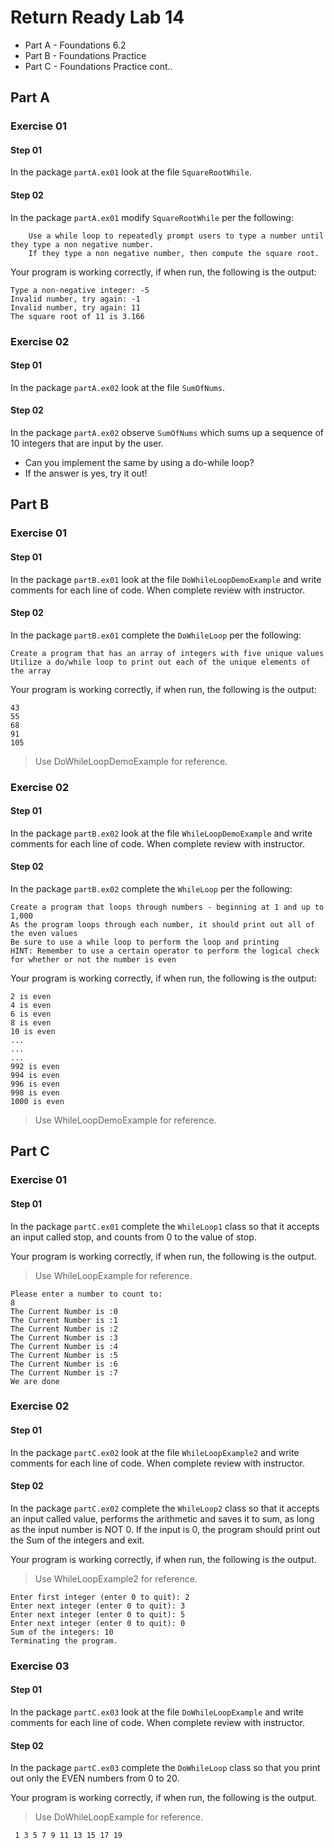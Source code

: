 # Return Ready Lab 14

* Part A - Foundations 6.2
* Part B - Foundations Practice
* Part C - Foundations Practice cont..

## Part A

### Exercise 01

#### Step 01

In the package `partA.ex01` look at the file `SquareRootWhile`.

#### Step 02

In the package `partA.ex01` modify `SquareRootWhile` per the following:

        Use a while loop to repeatedly prompt users to type a number until they type a non negative number. 
        If they type a non negative number, then compute the square root.

Your program is working correctly, if when run, the following is the output:
```
Type a non-negative integer: -5
Invalid number, try again: -1
Invalid number, try again: 11
The square root of 11 is 3.166
```

### Exercise 02

#### Step 01

In the package `partA.ex02` look at the file `SumOfNums`.

#### Step 02

In the package `partA.ex02` observe `SumOfNums` which sums up a
sequence of 10 integers that are input by the user.

* Can you implement the same by using a do-while loop?
* If the answer is yes, try it out!


## Part B

### Exercise 01

#### Step 01

In the package `partB.ex01` look at the file `DoWhileLoopDemoExample` and write comments for each line of code. When complete review with instructor.

#### Step 02

In the package `partB.ex01` complete the `DoWhileLoop` per the following:

    Create a program that has an array of integers with five unique values
    Utilize a do/while loop to print out each of the unique elements of the array

Your program is working correctly, if when run, the following is the output:
```
43
55
68
91
105
```

> Use DoWhileLoopDemoExample for reference.

### Exercise 02

#### Step 01

In the package `partB.ex02` look at the file `WhileLoopDemoExample` and write comments for each line of code. When complete review with instructor.

#### Step 02

In the package `partB.ex02` complete the `WhileLoop` per the following:

    Create a program that loops through numbers - beginning at 1 and up to 1,000
    As the program loops through each number, it should print out all of the even values
    Be sure to use a while loop to perform the loop and printing
    HINT: Remember to use a certain operator to perform the logical check for whether or not the number is even

Your program is working correctly, if when run, the following is the output:
```
2 is even
4 is even
6 is even
8 is even
10 is even
...
...
...
992 is even
994 is even
996 is even
998 is even
1000 is even
```

> Use WhileLoopDemoExample for reference.

## Part C

### Exercise 01

#### Step 01

In the package `partC.ex01` complete the `WhileLoop1` class so that it accepts an input called stop, and counts from 0 to the value of stop.

Your program is working correctly, if when run, the following is the output.

> Use WhileLoopExample for reference.

```
Please enter a number to count to: 
8
The Current Number is :0
The Current Number is :1
The Current Number is :2
The Current Number is :3
The Current Number is :4
The Current Number is :5
The Current Number is :6
The Current Number is :7
We are done
```

### Exercise 02

#### Step 01

In the package `partC.ex02` look at the file `WhileLoopExample2` and write comments for each line of code. When complete review with instructor.

#### Step 02

In the package `partC.ex02` complete the `WhileLoop2` class so that it accepts an input called value, performs the arithmetic and saves it to sum, as long as the input number is NOT 0.
If the input is 0, the program should print out the Sum of the integers and exit.

Your program is working correctly, if when run, the following is the output.

> Use WhileLoopExample2 for reference.

```
Enter first integer (enter 0 to quit): 2
Enter next integer (enter 0 to quit): 3
Enter next integer (enter 0 to quit): 5
Enter next integer (enter 0 to quit): 0
Sum of the integers: 10
Terminating the program.
```

### Exercise 03

#### Step 01

In the package `partC.ex03` look at the file `DoWhileLoopExample` and write comments for each line of code. When complete review with instructor.

#### Step 02

In the package `partC.ex03` complete the `DoWhileLoop` class so that you print out only the EVEN numbers from 0 to 20.

Your program is working correctly, if when run, the following is the output.

> Use DoWhileLoopExample for reference.

```
 1 3 5 7 9 11 13 15 17 19
```